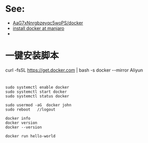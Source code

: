 # See:
- [ AaG7xNnrgbzeyqc5woPS/docker ](https://github.com/AaG7xNnrgbzeyqc5woPS/docker)
- [install docker at manjaro](https://github.com/AaG7xNnrgbzeyqc5woPS/docker/blob/master/docker%20install.md)
- []()

# 一键安装脚本

curl -fsSL https://get.docker.com | bash -s docker --mirror Aliyun

# 

```
sudo systemctl enable docker
sudo systemctl start docker
sudo systemctl status docker

sudo usermod -aG  docker john
sudo reboot   //logout

docker info
docker version
docker --version

docker run hello-world
```

